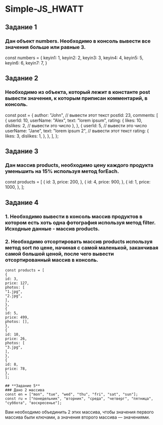 # Simple-JS_HWATT
## Задание 1
### Дан объект numbers. Необходимо в консоль вывести все значения больше или равные 3.

const numbers = {
keyin1: 1,
keyin2: 2,
keyin3: 3,
keyin4: 4,
keyin5: 5,
keyin6: 6,
keyin7: 7,
}



## Задание 2
### Необходимо из объекта, который лежит в константе post вывести значения, к которым приписан комментарий, в консоль.

const post = {
author: "John", // вывести этот текст
postId: 23,
comments: [
{
userId: 10,
userName: "Alex",
text: "lorem ipsum",
rating: {
likes: 10,
dislikes: 2, // вывести это число
},
},
{
userId: 5, // вывести это число
userName: "Jane",
text: "lorem ipsum 2", // вывести этот текст
rating: {
likes: 3,
dislikes: 1,
},
},
],
};



## Задание 3
### Дан массив products, необходимо цену каждого продукта уменьшить на 15% используя метод forEach.

const products = [
{
id: 3,
price: 200,
},
{
id: 4,
price: 900,
},
{
id: 1,
price: 1000,
},
];



## Задание 4
### 1. Необходимо вывести в консоль массив продуктов в котором есть хоть одна фотография используя метод filter. Исходные данные - массив products.
### 2. Необходимо отсортировать массив products используя метод sort по цене, начиная с самой маленькой, заканчивая самой большой ценой, после чего вывести отсортированный массив в консоль.

```
const products = [
{
id: 3,
price: 127,
photos: [
"1.jpg",
"2.jpg",
],
},
{
id: 5,
price: 499,
photos: [],
},
{
id: 10,
price: 26,
photos: [
"3.jpg",
],
},
{
id: 8,
price: 78,
},
];

## **Задание 5**
### Дано 2 массива 
const en = ["mon", "tue", "wed", "thu", "fri", "sat", "sun"];
const ru = ["понедельник", "вторник", "среда", "четверг", "пятница", "суббота", "воскресенье"];
```


Вам необходимо объединить 2 этих массива, чтобы значения первого массива были ключами, а значения второго массива — значениями.

